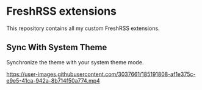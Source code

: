 # FreshRSS extensions

This repository contains all my custom FreshRSS extensions.

## Sync With System Theme

Synchronize the theme with your system theme mode.

https://user-images.githubusercontent.com/3037661/185191808-af1e375c-e9e5-41ca-942a-8b714f50a774.mp4
